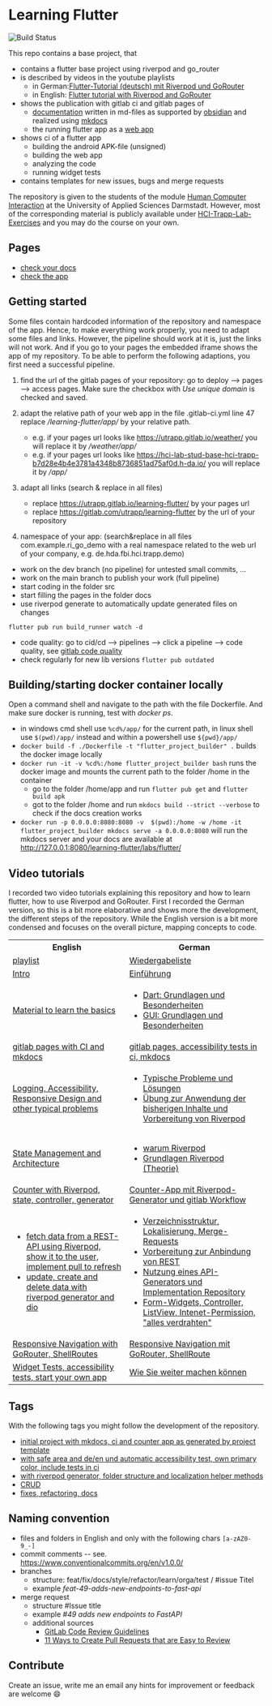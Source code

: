 # Learning Flutter

![Build Status](https://gitlab.com/utrapp/learning-flutter/badges/main/pipeline.svg)

This repo contains a base project, that

- contains a flutter base project using riverpod and go_router
- is described by videos in the youtube playlists
  - in German:[Flutter-Tutorial (deutsch) mit Riverpod und GoRouter](https://www.youtube.com/playlist?list=PLosiZFS_rnz4QLGoivxmL8thtp9la79eW)
  - in English: [Flutter tutorial with Riverpod and GoRouter](https://www.youtube.com/playlist?list=PLosiZFS_rnz6GE9SJPoVrmHB3wndU6K_Q)
- shows the publication with gitlab ci and gitlab pages of
  - [documentation](https://utrapp.gitlab.io/learning-flutter/docs/) written in md-files as supported by [obsidian](https://obsidian.md/) and realized using [mkdocs](https://www.mkdocs.org/)
  - the running flutter app as a [web app](https://utrapp.gitlab.io/learning-flutter/app/)
- shows ci of a flutter app
  - building the android APK-file (unsigned)
  - building the web app
  - analyzing the code
  - running widget tests
- contains templates for new issues, bugs and merge requests

The repository is given to the students of the module [Human Computer Interaction](https://obs.fbi.h-da.de/mhb/modul.php?nr=30.7328&sem=20212) at the University of Applied Sciences Darmstadt.
However, most of the corresponding material is publicly available under [HCI-Trapp-Lab-Exercises](https://hci-trapp.h-da.io/hci-lab-exercises/) and you may do the course on your own.

## Pages

- [check your docs](https://utrapp.gitlab.io/learning-flutter/docs/)
- [check the app](https://utrapp.gitlab.io/learning-flutter/app/)

## Getting started

Some files contain hardcoded information of the repository and namespace of the app. Hence, to make everything work properly, you need to adapt some files and links. However, the pipeline should work at it is, just the links will not work. And if you go to your pages the embedded iframe shows the app of my repository. To be able to perform the following adaptions, you first need a successful pipeline.

1. find the url of the gitlab pages of your repository: go to deploy --> pages --> access pages. Make sure the checkbox with _Use unique domain_ is checked and saved.

2. adapt the relative path of your web app in the file .gitlab-ci.yml line 47 replace _/learning-flutter/app/_ by your relative path.

   - e.g. if your pages url looks like https://utrapp.gitlab.io/weather/ you will replace it by _/weather/app/_
   - e.g. if your pages url looks like https://hci-lab-stud-base-hci-trapp-b7d28e4b4e3781a4348b8736851ad75af0d.h-da.io/ you will replace it by _/app/_

3. adapt all links (search & replace in all files)

   - replace https://utrapp.gitlab.io/learning-flutter/ by your pages url
   - replace https://gitlab.com/utrapp/learning-flutter by the url of your repository

4. namespace of your app: (search&replace in all files com.example.ri_go_demo with a real namespace related to the web url of your company, e.g. de.hda.fbi.hci.trapp.demo)

- work on the dev branch (no pipeline) for untested small commits, ...
- work on the main branch to publish your work (full pipeline)
- start coding in the folder src
- start filling the pages in the folder docs
- use riverpod generate to automatically update generated files on changes

```
flutter pub run build_runner watch -d
```

- code quality: go to cid/cd --> pipelines --> click a pipeline --> code quality, see [gitlab code quality](https://docs.gitlab.com/ee/ci/testing/code_quality.html)
- check regularly for new lib versions `flutter pub outdated`

## Building/starting docker container locally

Open a command shell and navigate to the path with the file Dockerfile. And make sure docker is running, test with _docker ps_.

- in windows cmd shell use `%cd%/app/` for the current path, in linux shell use `$(pwd)/app/` instead and within a powershell use `${pwd}/app/`
- `docker build -f ./Dockerfile -t "flutter_project_builder" .` builds the docker image locally
- `docker run -it -v %cd%:/home flutter_project_builder bash` runs the docker image and mounts the current path to the folder /home in the container
  - go to the folder /home/app and run `flutter pub get` and `flutter build apk`
  - got to the folder /home and run `mkdocs build --strict --verbose` to check if the docs creation works
- `docker run -p 0.0.0.0:8080:8080 -v  $(pwd):/home -w /home -it flutter_project_builder mkdocs serve -a 0.0.0.0:8080` will run the mkdocs server and your docs are available at http://127.0.0.1:8080/learning-flutter/labs/flutter/

## Video tutorials

I recorded two video tutorials explaining this repository and how to learn flutter, how to use Riverpod and GoRouter. First I recorded the German version, so this is a bit more elaborative and shows more the development, the different steps of the repository. While the English version is a bit more condensed and focuses on the overall picture, mapping concepts to code.

<table>
  <tbody>
    <tr>
      <th>English</th>
      <th>German</th>
    </tr>
    <tr>
    <td><a href="https://www.youtube.com/playlist?list=PLosiZFS_rnz6GE9SJPoVrmHB3wndU6K_Q">playlist</a></td> <td><a href="https://www.youtube.com/playlist?list=PLosiZFS_rnz4QLGoivxmL8thtp9la79eW">Wiedergabeliste</a></td>
    </tr>
    <tr>
      <td><a href="https://www.youtube.com/watch?v=XoBddlNX1_E&list=PLosiZFS_rnz6GE9SJPoVrmHB3wndU6K_Q&index=1&pp=gAQBiAQB">Intro</a></td>
      <td><a href="https://www.youtube.com/watch?v=tA6sKYexoQM">Einführung</a></td>
    </tr>
    <tr>
      <td><a href="https://www.youtube.com/watch?v=FsIjhEAeZDs">Material to learn the basics</a></td>
      <td><ul><li><a href="https://www.youtube.com/watch?v=rJQIER25YI0">Dart: Grundlagen und Besonderheiten</a></li><li><a href="https://www.youtube.com/watch?v=xUiZKa1kTdw">GUI: Grundlagen und Besonderheiten</a></li></td>
    </tr>
    <tr>
      <td><a href="https://www.youtube.com/watch?v=KzvyjQcRUZs">gitlab pages with CI and mkdocs</a></td>
      <td><a href="https://www.youtube.com/watch?v=CX94bzfqTOo">gitlab pages, accessibility tests in ci, mkdocs</a></td>
    </tr>
    <tr>
      <td><a href="https://www.youtube.com/watch?v=k0ZnGjzpBwo">Logging, Accessibility, Responsive Design and other typical problems</a></td>
      <td><ul><li><a href="https://www.youtube.com/watch?v=8_WBlYk_3nY">Typische Probleme und Lösungen</a></li><li><a href="https://www.youtube.com/watch?v=J8MtGYcvoX8">Übung zur Anwendung der bisherigen Inhalte und Vorbereitung von Riverpod</a></li></ul></td>
    </tr>
    <tr>
      <td><a href="https://www.youtube.com/watch?v=gmUdwu32K2g">State Management and Architecture</a></td>
      <td><ul><li><a href="https://www.youtube.com/watch?v=RZrLMU1Op08">warum Riverpod</a></li>
      <li><a href="https://www.youtube.com/watch?v=U18Y5LVEkJg">Grundlagen Riverpod (Theorie)</a></li></ul></td>
    </tr>
    <tr>
      <td><a href="https://www.youtube.com/watch?v=c2fv3oua2GU">Counter with Riverpod, state, controller, generator</a></td>
      <td><a href="https://www.youtube.com/watch?v=D_NIYnP1kaw">Counter-App mit Riverpod-Generator und gitlab Workflow</a></td>
    </tr>
    <tr>
      <td><ul><li><a href="https://www.youtube.com/watch?v=lIBxLrtz7nc">fetch data from a REST-API using Riverpod, show it to the user, implement pull to refresh</a></li><li><a href="https://www.youtube.com/watch?v=iYnXjVmN4UQ">update, create and delete data with riverpod generator and dio</a></li></ul></td>
      <td><ul><li><a href="https://www.youtube.com/watch?v=gsQ-eQQLkBg">Verzeichnisstruktur, Lokalisierung, Merge-Requests</a></li><li><a href="https://www.youtube.com/watch?v=jLYjr5DMfg0">Vorbereitung zur Anbindung von REST</a></li><li><a href="https://www.youtube.com/watch?v=P5Kn8qZcvls">Nutzung eines API-Generators und Implementation Repository</a></li><li><a href="https://www.youtube.com/watch?v=9FMKkaynaXk">Form-Widgets, Controller, ListView, Intenet-Permission, "alles verdrahten"</a></li></ul></td>
    </tr>
    <tr>
      <td><a href="https://www.youtube.com/watch?v=9c5A-iaiLqI"> Responsive Navigation with GoRouter, ShellRoutes</a></td>
      <td><a href="https://www.youtube.com/watch?v=m--Ayq140JI">Responsive Navigation mit GoRouter, ShellRoute</a></td>
    </tr>
    <tr>
      <td><a href="https://www.youtube.com/watch?v=zAWCOgjSkU4">Widget Tests, accessibility tests, start your own app</a></td>
      <td><a href="https://www.youtube.com/watch?v=rgQQKBaHEA8">Wie Sie weiter machen können</a></td>
    </tr>
  </tbody>
</table>

## Tags

With the following tags you might follow the development of the repository.

- [initial project with mkdocs, ci and counter app as generated by project template](https://gitlab.com/utrapp/learning-flutter/-/tags/v0.0.1)
- [with safe area and de/en und automatic accessibility test, own primary color, include tests in ci](https://gitlab.com/utrapp/learning-flutter/-/tags/v0.0.2)
- [with riverpod generator, folder structure and localization helper methods](https://gitlab.com/utrapp/learning-flutter/-/tags/v0.0.3)
- [CRUD](https://gitlab.com/utrapp/learning-flutter/-/tags/v0.0.4)
- [fixes, refactoring, docs](https://gitlab.com/utrapp/learning-flutter/-/tags/v1.0.0)

## Naming convention

- files and folders in English and only with the following chars `[a-zAZ0-9_-]`
- commit comments -- see. https://www.conventionalcommits.org/en/v1.0.0/
- branches
  - structure: feat/fix/docs/style/refactor/learn/orga/test / #issue Titel
  - example _feat-49-adds-new-endpoints-to-fast-api_
- merge request
  - structure #Issue title
  - example _#49 adds new endpoints to FastAPI_
  - additional sources
    - [GitLab Code Review Guidelines](https://docs.gitlab.com/ee/development/code_review.html)
    - [11 Ways to Create Pull Requests that are Easy to Review](https://www.pullrequest.com/blog/11-ways-to-create-pull-requests-that-are-easy-to-review/)

## Contribute

Create an issue, write me an email any hints for improvement or feedback are welcome :smile:

